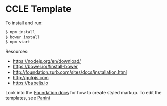 # CCLE Template

To install and run:

```bash
$ npm install
$ bower install
$ npm start
```

Resources:

* https://nodejs.org/en/download/
* https://bower.io/#install-bower
* http://foundation.zurb.com/sites/docs/installation.html
* http://gulpjs.com
* https://babeljs.io

Look into the [Foundation docs](http://foundation.zurb.com/sites/docs/) for how to create styled markup.  To edit the templates, see [Panini](http://foundation.zurb.com/sites/docs/panini.html)
